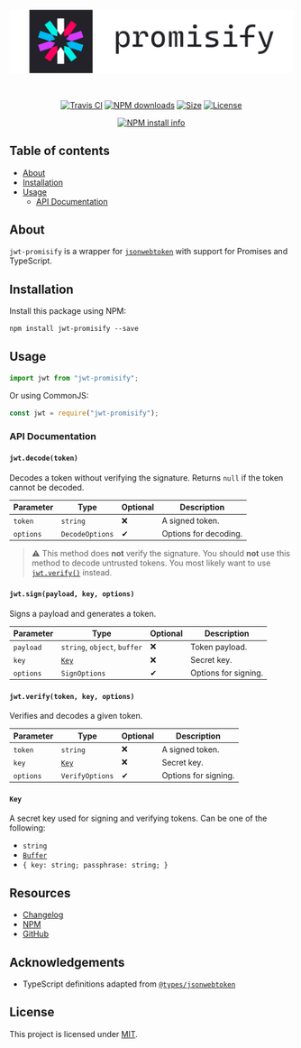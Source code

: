 <div align="center">
  <br/>
  <p>
    <img src="./assets/logo.png" alt="jwt-promisify" width="546px"/>
  </p>
  <br/>

  [![Travis CI](https://img.shields.io/travis/com/wgumenyuk/jwt-promisify?label=Build&style=flat-square)](https://travis-ci.com/github/wgumenyuk/jwt-promisify)
  [![NPM downloads](https://img.shields.io/npm/dt/jwt-promisify?label=Downloads&style=flat-square)](https://www.npmjs.com/package/jwt-promisify)
  [![Size](https://img.shields.io/bundlephobia/minzip/jwt-promisify?label=Size&style=flat-square)](https://github.com/wgumenyuk/jwt-promisify)
  [![License](https://img.shields.io/github/license/wgumenyuk/msn-weather?label=License&style=flat-square)](./LICENSE)

  [![NPM install info](https://nodei.co/npm/jwt-promisify.png?downloads=true&stars=true)](https://www.npmjs.com/package/jwt-promisify)
</div>

## Table of contents
- [About](#about)
- [Installation](#installation)
- [Usage](#usage)
  - [API Documentation](#api-documentation)

## About
`jwt-promisify` is a wrapper for [`jsonwebtoken`](https://www.npmjs.com/package/jsonwebtoken)  with support for Promises and TypeScript.

## Installation
Install this package using NPM:

```sh-session
npm install jwt-promisify --save
```

## Usage
```ts
import jwt from "jwt-promisify";
```

Or using CommonJS:

```js
const jwt = require("jwt-promisify");
```

### API Documentation
#### `jwt.decode(token)`
Decodes a token without verifying the signature. Returns `null` if the token cannot be decoded.

| Parameter | Type            | Optional | Description           |
|-----------|-----------------|----------|-----------------------|
| `token`   | `string`        | ❌       | A signed token.       |
| `options` | `DecodeOptions` | ✔        | Options for decoding. |

> ⚠ This method does **not** verify the signature. You should **not** use this method to decode untrusted tokens. You most likely want to use [`jwt.verify()`](#jwtverifytoken-key-options) instead.

#### `jwt.sign(payload, key, options)`
Signs a payload and generates a token.

| Parameter | Type                         | Optional | Description           |
|-----------|------------------------------|----------|-----------------------|
| `payload` | `string`, `object`, `buffer` | ❌       | Token payload.        |
| `key`     | [`Key`](#key)                | ❌       | Secret key.           |
| `options` | `SignOptions`                | ✔        | Options for signing.  |

#### `jwt.verify(token, key, options)`
Verifies and decodes a given token.

| Parameter | Type            | Optional | Description           |
|-----------|-----------------|----------|-----------------------|
| `token`   | `string`        | ❌       | A signed token.       |
| `key`     | [`Key`](#key)   | ❌       | Secret key.           |
| `options` | `VerifyOptions` | ✔        | Options for signing.  |

#### `Key`
A secret key used for signing and verifying tokens. Can be one of the following:

- `string`
- [`Buffer`](https://nodejs.org/api/buffer.html#buffer)
- `{ key: string; passphrase: string; }`

## Resources
- [Changelog](./CHANGELOG.md)
- [NPM](https://npmjs.com/package/jwt-promisify)
- [GitHub](https://github.com/wgumenyuk/jwt-promisify)

## Acknowledgements
- TypeScript definitions adapted from [`@types/jsonwebtoken`](https://github.com/DefinitelyTyped/DefinitelyTyped/tree/master/types/jsonwebtoken)

## License
This project is licensed under [MIT](./LICENSE).